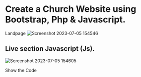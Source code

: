 # Create a Church Website using Bootstrap, Php & Javascript. 
Landpage
![Screenshot 2023-07-05 154546](https://github.com/XTRMDTECHGUY1/TODMI-Website/assets/88555638/9667c78d-8d90-44ef-ab62-86ad9aa6f836)

## Live section Javascript (Js).
![Screenshot 2023-07-05 154605](https://github.com/XTRMDTECHGUY1/TODMI-Website/assets/88555638/d646274e-a0ef-447e-8163-485f3df3d70b)

Show the Code

<!--- 
<!DOCTYPE html>
<html>
<head>
	<meta charset="utf-8">
	<title>TOPDMI</title>
	<meta name="viewport" content="width=device-width, initial-scale=1, shrink-to-fit=no">
<link rel="stylesheet" href="assets/bootstrap/css/bootstrap.min.css">
<link rel="stylesheet" href="assets/fonts/fontawesome-all.min.css">
<link rel="stylesheet" href="assets/fonts/ionicons.min.css">
<link rel="stylesheet" href="assets/css/styles.min.css">
<link rel="stylesheet" href="assets/js/script.min.js">
<link rel="stylesheet" href="assets/fonts/font-awesome.min.css">
<link rel="stylesheet" type="text/css" href="stylesheet.css">

	

<style>
	.img:hover{
   transform: translateY(-10px);
}

.content-container-2.toggle{
	display: block;
}

</style>


</head>

<body style="background-color: blue;">

<section style="background-image: url('images/cover.png');height: 100vh; width: 98.7.9vw; background-repeat: no-repeat; background-size: cover; background-position: center;">
<nav class="navbar navbar-dark navbar-expand-lg py-lg-4 fixed-top" id="mainNav" style="background-color: #030636">
<div class="container" >
<a class="navbar-brand" href="#">
<img src="images/logo.png" height="80px" width="80px" style="text-align:left"></a>


<button data-bs-toggle="collapse" class="navbar-toggler" data-bs-target="#navbarR">
	<span class="visually-hidden"></span>
<span class="navbar-toggler-icon"> </span>
</button>

<div class="collapse navbar-collapse" id="navbarR">
		<ul class="navbar-nav mx-auto" style="font-family: Muli;">

<li class="nav-item ">
<a  class="nav-link text-light" href="index.php" style="text-transform: none; font-size: 14px;">Home</a></li>

<li class="nav-item">
<a class="nav-link text-light" href="about us.php"style="text-transform: none; font-size: 14px;">About Us</a></li>

<li class="nav-item">
<a  class="nav-link text-light" href="give.php"style="text-transform: none; font-size: 14px;">Give</a></li>

<li class="nav-item">
<a  class="nav-link text-light" href="sermons.php"style="text-transform: none; font-size: 14px;">Sermons</a></li>

<li class="nav-item">
<a class="nav-link text-light" href="echurch.php" style="text-transform: none; font-size: 14px;">eChurch</a></li>

<div class="social justify-content-center" style="font-size: 15px; width: 180px; height: 40px;
  color: white; padding-top: 10px; text-align: end; ">

<a href="http://www.facebook.com" i class="icon ion-social-facebook" style=" color: #fff;"></i></a>
<a href="www.twitter.com" i class="icon ion-social-twitter"style="; margin: 0 20px;color: #fff;"></i></a>
<a href="www.youtube.com" i class="icon ion-social-youtube"style=" color: #fff;"></i></a>
<a href="www.instagram.com" i class="icon ion-social-instagram" style=" margin: 0 20px;color: #fff;"></i></a>
</div></ul></div></div> </nav><br><br><br><br><br><br>

<div class="container">
<div class="row">
	<div class="col-md-1 ">
	<br> <br><br> <br><br> <br>
<h2 class="text-light text-fluid"style=" font-size: 14px;font-family: Muli;"> 
	<strong>WE<br> CELEBRATE<br>YOU! <br> ___</strong></h2>	</div>


<div class="container">
<div class="col-md-9 ">
<h1 class="text-light"style=" font-size:6w; font-family: Tw Cen Classified MT Std;"> 

<strong> Welcome to <br> Tabernacle of Power and Delivernance <br> Ministry Int'l. </strong></h1></div>	

</div>
<div class="container">	

<div class="row">
	<div class="col-md-4 d-flex justify-content-start">
<a href="#" button class="btn btn-primary" id="button" type="button" style="background-color: blue; background-position:center;
color: white; border-radius: 20px;width: 200px; outline-color: transparent; 
font-family: Muli; border: 0px solid white;"> <stong> WE ARE LIVE </strong>
<i class="far fa-play-circle" style=" margin: 0 10px;color: #fff; font-size:17px;" ></i></a></button>	</div></div></div>
</div></a>


</section>

<div class="bg-modal" style="width: 100%; height: 100%; background-color: rgba(0,0,0,0.7); position: absolute; top: 0;
display: flex; justify-content: center; align-items: center; padding-top: 100px; display: none;">

<div class="modal-content"  style="width: 500px; height: 300px; background-color: white; border-radius: 10px;">
<img src="images/cross.png" alt="" class="close" style="width: 20px; height: 20px; margin-top: 15px; margin-left: 460px;">
<h1 style="font-family: Tw Cen Classified MT Std; font-size: 20px; text-align: center; padding-top: 10px; color: #030636;"> <strong> TOPDMI LIVE SECTION </strong></h1>
<a href="#">
<img src="images/col2.png" alt="" title="Stream live" class="img" style="width: 110px; height: 110px; margin-left: 70px; margin-top: 40px; transition: transform 0.3s;">
</a>
<a href="#">
<img src="images/co1.png" alt="" title="TOPDMI Mixlr" class="img" style="width: 110px; height: 110px; margin-left: 300px; margin-top: -150px; transition: transform 0.3s;"></a>
</a>
<div class="container">
<div class="row">
<div class="col">
	<p style="font-family: Tw Cen Classified MT Std; font-size: 13px; margin-left: 75px; color: #030636; padding-top: 2px;"><strong> TOPDMI TV </strong> </p>
</div>

<div class="col">
	<p style="font-family: Tw Cen Classified MT Std; font-size: 13px; margin-left: 37px; color: #030636; padding-top: 2px;"><strong> TOPDMI's live Audio </strong> </p>
</div>

</div>

</div>
</div></div>


<!--- IN HIS PRESENCE ---
<section id="newpage" style="background-color: white;">
<div class="container">
	<div class="row">
<div class="col-md-5">
<br> <br>
<img src="images/img2.png"
class="img-fluid rounded mix-auto height= 250px" width= "900px">
	</div>


	<div class="col-md-7">
		<br> <br> <br> 
	<h2 class="text-fluid" style=" font-size: 14px;font-family: Muli; color: #030636; font-family: Tw Cen Classified MT Std;">
	<strong>TOPDMI </strong> - IN HIS PRESENCE </h2>
<h1 style=" font-size:30px; font-family: Tw Cen Classified MT Std; color: #030636;"> 
<strong>Tabernacle of Power and Deliverance <br> Ministry Int'l. </strong></h1>
<p style="font-family: Arial;color: #030636;font-size: 15px;text-align: justify;"> Birth over twenty year ago in the city of <br> Gwagwalada FCT Abuja, Nigeria. Tabernacle <br> of Power and Deliverance Ministry has transformed <br> numerous lives across the nations of the world. </p>

<a href="about us.php" button class="btn btn-primary" type="button" style="background-color: blue; background-position:center;color: white; border-radius: 20px;width: 140px; font-family: Muli; border: 0px solid white; text-align:center;">Read More 
</i></a>
</button>
		</div>
	</div>

	</div>
<br>
</section>



<!--- worship word & praise --
<section style="background-image: url(images/kpi.png); height: 70vh; width: 100%; background-size: 100% 100%; background-position: center; ">
	<br><br> <br>

				<p class="card-subtitle display-4 text-light text-fluid" style="text-align:center; font-size: 2vw;font-family: Tw Cen Classified MT Std;"> <strong> JOSEPH SHOLA <br> __</strong></p>

<div class="row">

	<div class="col">
		<h2 class="card-title display-1 text-light font-weight-bolder text-fluid" style="text-align:center; font-size:6w; font-family: Swis721 Blk BT;"> <strong>Worship Word and<br>  Wounders</h2> </strong>

	</div>
						
<div class="col-md-12 d-flex justify-content-center">

<a href="http://www.youtube.com" target=_self button class="btn btn-primary" type="button" style="background-color: blue; background-position:center; text-decoration: none; color: white; border-radius: 20px;width: 200px; font-family: Muli; border: 0px solid white;">Experience it 
</a ></button>
				</div>
			
				
			</div>
			

		</div>

	</div>

<br>
</section>



<!--- GET INVOLVED --
<section style="background-color: white;" >

	<br><br>
<div class="container">
	<div class="row">
<div class="col-md-7">
		<div class="card">
			<img src="images/audd.png " class="img-fluid rounded mix-auto" style=" width: 640px; height: 490px;">
			<div class="card-img-overlay">
				<br><br><br><br><br><br><br></div></div></div>

<br>
<div class="col-md-5">
<div class="box " style=" border: 0px solid; width:350px; height: 489px; font-size: 22px; background-color: white; border-radius: 20px; box-shadow: 2px 5px 40px black; text-align: center;">
	<br>
<strong style="font-family: Swis721 Blk BT">Get Involved </strong><br>
<p style="font-family: Tw Cen Classified MT Std; font-size: 16px;">Find out how you can participate </p>
<hr>
	
<a href="usdd.php" style="text-decoration: none;">
	 <p style=" margin: 0 10px;color: black; font-size:20px; font-family: Tw Cen Classified MT Std;
	  text-decoration: none;">  <i class="fas fa-dollar-sign"></i><strong> TOPDMI GIVE  </strong> </p>  </a>
<hr>

	 <a href="#" style="text-decoration: none;">
	 <p style=" margin: 0 10px;color: black; font-size:20px;" ><strong style="font-family: Tw Cen Classified MT Std;; text-decoration: none;"> <i class="far fa-user"></i> Believer's Class  </strong>  </p>  </a><hr>

	 <a href="#" style="text-decoration: none;">
	 <p style=" margin: 0 10px;color: black; font-size:20px;" ><strong style="font-family: Tw Cen Classified MT Std;; text-decoration: none;"> <i class="far fa-user"></i> Outreach  </strong>  </p>  </a><hr>

	 <a href="ngpayment.php" style="text-decoration: none;">
	 <p style=" margin: 0 10px;color: black; font-size:20px;" ><strong style="font-family: Tw Cen Classified MT Std;; text-decoration: none;">  <img src="images/nat.png" style="width: 25px; height: 20px;"> TOPDMI GIVE  </strong>  </p>  </a><hr>

	 <a  style="text-decoration: none;">
	 <p style=" margin: 0 10px;color: black; font-size:20px;" ><strong style="font-family: Tw Cen Classified MT Std;; text-decoration: none;">  <i class="fas fa-pound-sign"></i> TOPDMI GIVE  </strong>  </p>  </a><hr>
 
	</div>
	</div>

	</div>
	
</div>
<br> <br><br>
</section>



<!--- born again ---
<section class=" height: 100vh; width: 98.7.9vw" style="background-color:#030636">
<br><br><br><br><br>

<h1 class="text-light" style="text-align: center; font-family: Tw Cen Classified MT Std; font-size:35px;"> <strong> BE BORN AGAIN </strong></h1>
<p class="text-light" style="text-align: center; font-family: Tw Cen Classified MT Std;"> SAY THIS WORDS </p>

<p class="text-light" style="text-align: center; font-family: Tw Cen Classified MT Std; font-size:15px"> Today I confess Jesus Christ as my Lord and Savior, I believe He came to the earth, I <br> believe He died and I believe that on the third day, He was raised from the dead.<br> I receive Jesus into my human spirit. I receive the gift of eternal life, I am Born again.<br> Thank You Jesus <br> Hallelujah!
</p>

<div class="container">
	<div class="row">
		<div class="col d-flex justify-content-center">

<form action="birth.php" method="POST" target="_blank">
<div> <input class="form control form-control-lg bg-dark align-center" type="text"placeholder="Name"name="name" required style="width: 408px; border-radius:0; border: 0 transparent; font-family:Tw Cen Classified MT Std; font-size: 14px; font-weight: bold; opacity:14">
</div><br>
<input class="form control form-control-lg bg-lightdark align-center" type="text"placeholder="Email" name="Email" required style="width: 270px; border-radius:0; border: 0 transparent; font-family:Tw Cen Classified MT Std; font-size: 14px; font-weight: bold; opacity:14">
<input class="form control form-control-lg bg-dark align-center" type="phonenumber"placeholder="Phone Number..." name="mobile" required style="width: 133px; border-radius:0; border: 0 transparent; font-family:Tw Cen Classified MT Std; font-size: 14px; font-weight: bold; opacity:14">
<br><br>
<button class="form control form-control-lg bg-danger align-center text-light" type="submit"style="width: 133px; align-content: center; border-radius:0; border: 0 transparent; align-content: center; font-family:Tw Cen Classified MT Std; font-size: 14px; font-weight: bold; opacity:14">
SEND</button></div></div></div>	
</form>
	<br><br><br>
</section>


<section >
	
<footer class="footer-Basic">

				<div class="social" style="font-size: 20px; width: 56vw; height: 40px;
  color: white; padding-top: 10px; text-align: right; ">
<a href="www.facebook.com" i class="icon ion-social-facebook" style=" color: #fff;"></i></a>
<a href="www.twitter.com" i class="icon ion-social-twitter"style="; margin: 0 20px;color: #fff;"></i></a>
<a href="www.youtube.com" i class="icon ion-social-youtube"style=" color: #fff;"></i></a>
<a href="www.instagram.com" i class="icon ion-social-instagram" style=" margin: 0 20px;color: #fff;"></i></a>
</div>
<p class="copyright text-light text-center" style="font-family: arial; font-size: 14px"> Copyright 2023 All right reserved (TOPDMI Developers) </p>

</footer>	
</section>


<script src="assets/js/script.js"> </script>
<script src="assets/bootstrap/js/bootstrap.min.js">
</script>
<script src="assets/bootstrap4/js/script.min.js
</body>
</html>

End.

